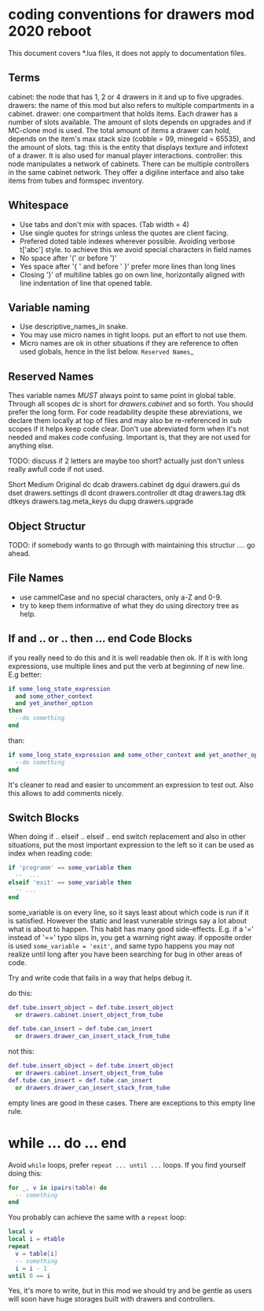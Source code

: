 coding conventions for drawers mod 2020 reboot
===============================================
This document covers *.lua files, it does not apply to documentation files.

Terms
-------
cabinet: the node that has 1, 2 or 4 drawers in it and up to five upgrades.
drawers: the name of this mod but also refers to multiple compartments in a
    cabinet.
drawer: one compartment that holds items. Each drawer has a number of slots
    available. The amount of slots depends on upgrades and if MC-clone mod is used.
    The total amount of items a drawer can hold, depends on the item's max stack
    size (cobble = 99, minegeld = 65535), and the amount of slots.
tag: this is the entity that displays texture and infotext of a drawer.
    It is also used for manual player interactions.
controller: this node manipulates a network of cabinets. There can be multiple
    controllers in the same cabinet network. They offer a digiline interface
    and also take items from tubes and formspec inventory.

Whitespace
-----------
* Use tabs and don't mix with spaces. (Tab width = 4)
* Use single quotes for strings unless the quotes are client facing.
* Prefered doted table indexes wherever possible. Avoiding verbose t['abc'] style.
  to achieve this we avoid special characters in field names
* No space after '(' or before ')'
* Yes space after '{ ' and before ' }' prefer more lines than long lines
* Closing '}' of multiline tables go on own line, horizontally aligned with
  line indentation of line that opened table.

Variable naming
----------------
* Use descriptive_names_in snake.
* You may use micro names in tight loops. put an effort to not use them.
* Micro names are ok in other situations if they are reference to often used
  globals, hence in the list below. `Reserved Names`_

Reserved Names
---------------
Thes variable names *MUST* always point to same point in global table. Through
all scopes *dc* is short for *drawers.cabinet* and so forth.
You should prefer the long form.
For code readability despite these abreviations, we declare them locally at top
of files and may also be re-referenced in sub scopes if it helps keep code clear.
Don't use abreviated form when it's not needed and makes code confusing.
Important is, that they are not used for anything else.

TODO: discuss if 2 letters are maybe too short?
actually just don't unless really awfull code if not used.

Short     Medium       Original
dc        dcab         drawers.cabinet
dg        dgui         drawers.gui
ds        dset         drawers.settings
dl        dcont        drawers.controller
dt        dtag         drawers.tag
dtk       dtkeys       drawers.tag.meta_keys
du        dupg         drawers.upgrade

Object Structur
---------------
TODO: if somebody wants to go through with maintaining this structur .... go ahead.


File Names
-----------
* use cammelCase and no special characters, only a-Z and 0-9.
* try to keep them informative of what they do using directory tree as help.

If and .. or .. then ... end Code Blocks
------------------------------------------
if you really need to do this and it is well readable then ok. If it is with
long expressions, use multiple lines and put the verb at beginning of new line.
E.g better:
```lua
if some_long_state_expression
  and some_other_context
  and yet_another_option
then
  --do something
end
```
than:
```lua
if some_long_state_expression and some_other_context and yet_another_option then
  --do something
end
```
It's cleaner to read and easier to uncomment an expression to test out.
Also this allows to add comments nicely.

Switch Blocks
---------------
When doing if .. elseif .. elseif .. end switch replacement and also in other
situations, put the most important expression to the left so it can be used as
index when reading code:
```lua
if 'programm' == some_variable then
  --  ...
elseif 'exit' == some_variable then
  -- ...
end
```
some_variable is on every line, so it says least about which code is run if it
is satisfied. However the static and least vunerable strings say a lot about
what is about to happen.
This habit has many good side-effects.
E.g. if a '=' instead of '==' typo slips in, you get a warning right away.
if opposite order is used ``some_variable = 'exit'``, and same typo happens
you may not realize until long after you have been searching for bug in other
areas of code.

Try and write code that fails in a way that helps debug it.


do this:
```lua
def.tube.insert_object = def.tube.insert_object
  or drawers.cabinet.insert_object_from_tube

def.tube.can_insert = def.tube.can_insert
  or drawers.drawer_can_insert_stack_from_tube
```
not this:
```lua
def.tube.insert_object = def.tube.insert_object
  or drawers.cabinet.insert_object_from_tube
def.tube.can_insert = def.tube.can_insert
  or drawers.drawer_can_insert_stack_from_tube
```
empty lines are good in these cases. There are exceptions to this empty line rule.


while ... do ... end
=====================
Avoid ``while`` loops, prefer ``repeat ... until ...`` loops.
If you find yourself doing this:
```lua
for _, v in ipairs(table) do
  -- something
end
```
You probably can achieve the same with a ``repeat`` loop:
```lua
local v
local i = #table
repeat
  v = table[i]
  -- something
  i = i - 1
until 0 == i
```

Yes, it's more to write, but in this mod we should try and be gentle as
users will soon have huge storages built with drawers and controllers.

